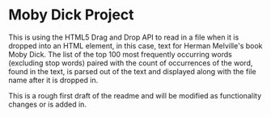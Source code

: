 # Moby Dick Project


This is using the HTML5 Drag and Drop API to read in a file when it is dropped into an HTML element, in 
this case, text for Herman Melville's book Moby Dick. The list of the top 100 most frequently occurring 
words (excluding stop words) paired with the count of occurrences of the word, found in the text, is parsed
out of the text and displayed along with the file name after it is dropped in.

This is a rough first draft of the readme and will be modified as functionality changes or is added in.